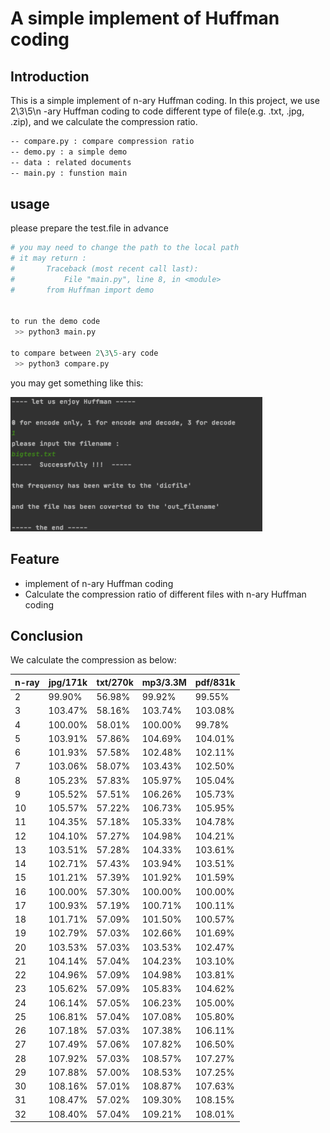 # A simple implement of Huffman coding

## Introduction

This is a simple implement of n-ary Huffman coding. In this project, we use 2\3\5\n -ary Huffman coding to code different type of file(e.g. .txt, .jpg, .zip), and we calculate the compression ratio.

```markdown
-- compare.py : compare compression ratio
-- demo.py : a simple demo
-- data : related documents
-- main.py : funstion main
```

## usage

please prepare the test.file in advance

```python
# you may need to change the path to the local path
# it may return :
# 		Traceback (most recent call last):
#   		File "main.py", line 8, in <module>
#     	from Huffman import demo


to run the demo code
 >> python3 main.py
  
to compare between 2\3\5-ary code
 >> python3 compare.py
```

you may get something like this: 

<img src="data/usage-main-py.png" alt="image-main.py" style="zoom:50%;" />

## Feature

- implement of n-ary Huffman coding
- Calculate the compression ratio of different files with n-ary Huffman coding

## Conclusion

We calculate the compression as below: 

| n\-ray | jpg/171k | txt/270k | mp3/3\.3M | pdf/831k |
| ------ | -------- | -------- | --------- | -------- |
| 2      | 99\.90%  | 56\.98%  | 99\.92%   | 99\.55%  |
| 3      | 103\.47% | 58\.16%  | 103\.74%  | 103\.08% |
| 4      | 100\.00% | 58\.01%  | 100\.00%  | 99\.78%  |
| 5      | 103\.91% | 57\.86%  | 104\.69%  | 104\.01% |
| 6      | 101\.93% | 57\.58%  | 102\.48%  | 102\.11% |
| 7      | 103\.06% | 58\.07%  | 103\.43%  | 102\.50% |
| 8      | 105\.23% | 57\.83%  | 105\.97%  | 105\.04% |
| 9      | 105\.52% | 57\.51%  | 106\.26%  | 105\.73% |
| 10     | 105\.57% | 57\.22%  | 106\.73%  | 105\.95% |
| 11     | 104\.35% | 57\.18%  | 105\.33%  | 104\.78% |
| 12     | 104\.10% | 57\.27%  | 104\.98%  | 104\.21% |
| 13     | 103\.51% | 57\.28%  | 104\.33%  | 103\.61% |
| 14     | 102\.71% | 57\.43%  | 103\.94%  | 103\.51% |
| 15     | 101\.21% | 57\.39%  | 101\.92%  | 101\.59% |
| 16     | 100\.00% | 57\.30%  | 100\.00%  | 100\.00% |
| 17     | 100\.93% | 57\.19%  | 100\.71%  | 100\.11% |
| 18     | 101\.71% | 57\.09%  | 101\.50%  | 100\.57% |
| 19     | 102\.79% | 57\.03%  | 102\.66%  | 101\.69% |
| 20     | 103\.53% | 57\.03%  | 103\.53%  | 102\.47% |
| 21     | 104\.14% | 57\.04%  | 104\.23%  | 103\.10% |
| 22     | 104\.96% | 57\.09%  | 104\.98%  | 103\.81% |
| 23     | 105\.62% | 57\.09%  | 105\.83%  | 104\.62% |
| 24     | 106\.14% | 57\.05%  | 106\.23%  | 105\.00% |
| 25     | 106\.81% | 57\.04%  | 107\.08%  | 105\.80% |
| 26     | 107\.18% | 57\.03%  | 107\.38%  | 106\.11% |
| 27     | 107\.49% | 57\.06%  | 107\.82%  | 106\.50% |
| 28     | 107\.92% | 57\.03%  | 108\.57%  | 107\.27% |
| 29     | 107\.88% | 57\.00%  | 108\.53%  | 107\.25% |
| 30     | 108\.16% | 57\.01%  | 108\.87%  | 107\.63% |
| 31     | 108\.47% | 57\.02%  | 109\.30%  | 108\.15% |
| 32     | 108\.40% | 57\.04%  | 109\.21%  | 108\.01% |